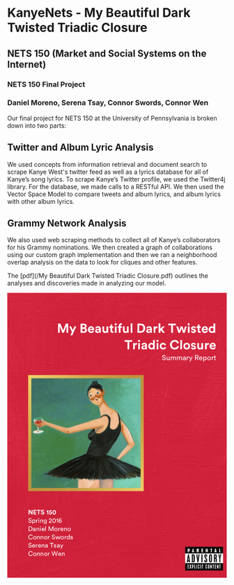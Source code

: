 # KanyeNets - My Beautiful Dark Twisted Triadic Closure
## NETS 150 (Market and Social Systems on the Internet)
### NETS 150 Final Project
### Daniel Moreno, Serena Tsay, Connor Swords, Connor Wen

Our final project for NETS 150 at the University of Pennsylvania is broken down into two parts: 

## Twitter and Album Lyric Analysis 

We used concepts from information retrieval and document search to scrape Kanye West's twitter feed as well as a lyrics database for all of Kanye’s song lyrics. To scrape Kanye’s Twitter profile, we used the Twitter4j library. For the database, we made calls to a RESTful API. We then used the Vector Space Model to compare tweets and album lyrics, and album lyrics with other album lyrics.

## Grammy Network Analysis 
We also used web scraping methods to collect all of Kanye’s collaborators for his Grammy nominations. We then created a graph of collaborations using our custom graph implementation and then we ran a neighborhood overlap analysis on the data to look for cliques and other features.

The [pdf](/My Beautiful Dark Twisted Triadic Closure.pdf) outlines the analyses and discoveries made in analyzing our model.

![cover](/Cover.png)
